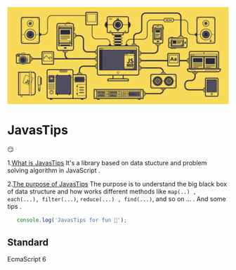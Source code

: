 ![alt text](js.gif)

# JavasTips

 😏

 1.[What is JavasTips](#introduction)
   It's a library based on data stucture and problem solving algorithm in JavaScript .

2.[The purpose of JavasTips](#purpose)
   The purpose is to understand the big black box of data structure and how works different methods like `map(..) , each(...), filter(...)`, `reduce(...) , find(...)`, and so on ... . And some tips .
  
```javascript
   console.log('JavasTips for fun 🤯');
```

## Standard

  EcmaScript 6
